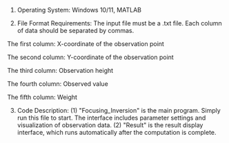 1. Operating System:
Windows 10/11, MATLAB

2. File Format Requirements:
The input file must be a .txt file. Each column of data should be separated by commas.

The first column: X-coordinate of the observation point

The second column: Y-coordinate of the observation point

The third column: Observation height

The fourth column: Observed value

The fifth column: Weight

3. Code Description:
(1) "Focusing_Inversion" is the main program. Simply run this file to start. The interface includes parameter settings and visualization of observation data.
(2) "Result" is the result display interface, which runs automatically after the computation is complete.